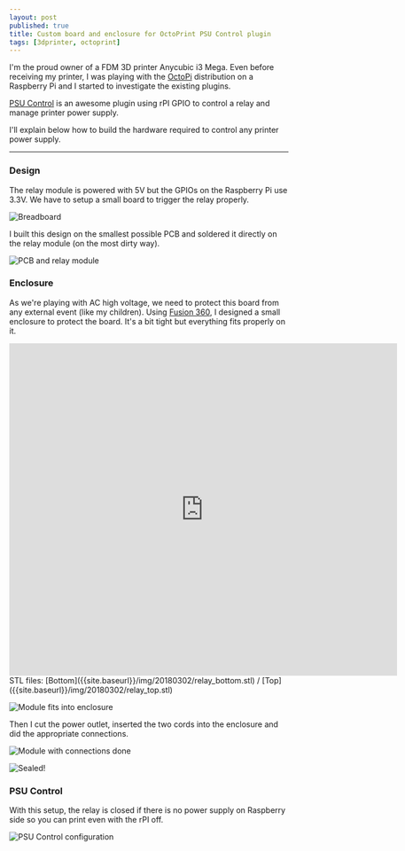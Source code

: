 ```yaml
---
layout: post
published: true
title: Custom board and enclosure for OctoPrint PSU Control plugin
tags: [3dprinter, octoprint]
---
```


I'm the proud owner of a FDM 3D printer Anycubic i3 Mega. Even before receiving my printer,
I was playing with the [OctoPi](https://octoprint.org/download/) distribution on a
Raspberry Pi and I started to investigate the existing plugins.

[PSU Control](https://plugins.octoprint.org/plugins/psucontrol/) is an awesome plugin using rPI GPIO
to control a relay and manage printer power supply.

I'll explain below how to build the hardware required to control any printer power supply.

------------------------------------------------------------------------------------------

### Design

The relay module is powered with 5V but the GPIOs on the Raspberry Pi use 3.3V. We have to setup
a small board to trigger the relay properly.

![Breadboard]({{site.baseurl}}/img/20180302/psucontrol_bb_thumb.jpg)

I built this design on the smallest possible PCB and soldered it directly on the relay module (on the most dirty way).

![PCB and relay module]({{site.baseurl}}/img/20180302/20180301_084419752_iOS_DxO_thumb.jpg)

### Enclosure

As we're playing with AC high voltage, we need to protect this board from any external event (like my children).
Using [Fusion 360](https://www.autodesk.com/products/fusion-360/overview), I designed a small enclosure
to protect the board. It's a bit tight but everything fits properly on it.

<iframe src="https://myhub.autodesk360.com/ue2aedb11/shares/public/SHabee1QT1a327cf2b7abdb08b9862ceddaf?mode=embed" width="700" height="600" allowfullscreen="true" webkitallowfullscreen="true" mozallowfullscreen="true"  frameborder="0"></iframe>
STL files: [Bottom]({{site.baseurl}}/img/20180302/relay_bottom.stl) / [Top]({{site.baseurl}}/img/20180302/relay_top.stl)

![Module fits into enclosure]({{site.baseurl}}/img/20180302/20180301_084735805_iOS_DxO_thumb.jpg)


Then I cut the power outlet, inserted the two cords into the enclosure and did the
appropriate connections.

![Module with connections done]({{site.baseurl}}/img/20180302/20180301_091810924_iOS_DxO_thumb.jpg)

![Sealed!]({{site.baseurl}}/img/20180302/20180301_091907124_iOS_DxO_thumb.jpg)

### PSU Control

With this setup, the relay is closed if there is no power supply
on Raspberry side so you can print even with the rPI off.

![PSU Control configuration]({{site.baseurl}}/img/20180302/chrome_2018-03-02_14-01-08_thumb.jpg)
